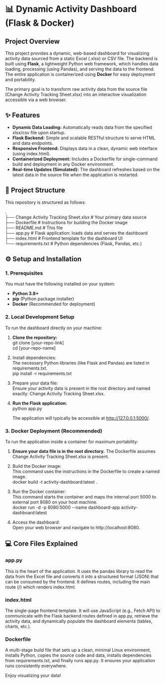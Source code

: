 # **📊 Dynamic Activity Dashboard (Flask & Docker)**

## **Project Overview**

This project provides a dynamic, web-based dashboard for visualizing activity data sourced from a static Excel (.xlsx) or CSV file. The backend is built using **Flask**, a lightweight Python web framework, which handles data loading, processing (using Pandas), and serving the data to the frontend. The entire application is containerized using **Docker** for easy deployment and portability.

The primary goal is to transform raw activity data from the source file (Change Activity Tracking Sheet.xlsx) into an interactive visualization accessible via a web browser.

## **✨ Features**

* **Dynamic Data Loading:** Automatically reads data from the specified xlsx/csv file upon startup.  
* **Flask Backend:** Simple and scalable RESTful structure to serve HTML and data endpoints.  
* **Responsive Frontend:** Displays data in a clean, dynamic web interface (using index.html).  
* **Containerized Deployment:** Includes a Dockerfile for single-command build and deployment in any Docker environment.  
* **Real-time Updates (Simulated):** The dashboard refreshes based on the latest data in the source file when the application is restarted.

## **📁 Project Structure**

This repository is structured as follows:

.  
├── Change Activity Tracking Sheet.xlsx \# Your primary data source  
├── Dockerfile                  \# Instructions for building the Docker image  
├── README.md                   \# This file  
├── app.py                      \# Flask application: loads data and serves the dashboard  
├── index.html                  \# Frontend template for the dashboard UI  
└── requirements.txt            \# Python dependencies (Flask, Pandas, etc.)

## **⚙️ Setup and Installation**

### **1\. Prerequisites**

You must have the following installed on your system:

* **Python 3.8+**  
* **pip** (Python package installer)  
* **Docker** (Recommended for deployment)

### **2\. Local Development Setup**

To run the dashboard directly on your machine:

1. **Clone the repository:**  
   git clone \[your-repo-link\]  
   cd \[your-repo-name\]

2. Install dependencies:  
   The necessary Python libraries (like Flask and Pandas) are listed in requirements.txt.  
   pip install \-r requirements.txt

3. Prepare your data file:  
   Ensure your activity data is present in the root directory and named exactly: Change Activity Tracking Sheet.xlsx.  
4. **Run the Flask application:**  
   python app.py

   The application will typically be accessible at http://127.0.0.1:5000/.

### **3\. Docker Deployment (Recommended)**

To run the application inside a container for maximum portability:

1. **Ensure your data file is in the root directory.** The Dockerfile assumes Change Activity Tracking Sheet.xlsx is present.  
2. Build the Docker image:  
   This command uses the instructions in the Dockerfile to create a named image.  
   docker build \-t activity-dashboard:latest .

3. Run the Docker container:  
   This command starts the container and maps the internal port 5000 to external port 8080 on your host machine.  
   docker run \-d \-p 8080:5000 \--name dashboard-app activity-dashboard:latest

4. Access the dashboard:  
   Open your web browser and navigate to http://localhost:8080.

## **💻 Core Files Explained**

### **app.py**

This is the heart of the application. It uses the pandas library to read the data from the Excel file and converts it into a structured format (JSON) that can be consumed by the frontend. It defines routes, including the main route (/) which renders index.html.

### **index.html**

The single-page frontend template. It will use JavaScript (e.g., Fetch API) to communicate with the Flask backend routes defined in app.py, retrieve the activity data, and dynamically populate the dashboard elements (tables, charts, etc.).

### **Dockerfile**

A multi-stage build file that sets up a clean, minimal Linux environment, installs Python, copies the source code and data, installs dependencies from requirements.txt, and finally runs app.py. It ensures your application runs consistently everywhere.

Enjoy visualizing your data\!